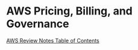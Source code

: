 # AWS Pricing, Billing, and Governance

[AWS Review Notes Table of Contents](https://github.com/pslucas0212/AWS-Review-Notes)
